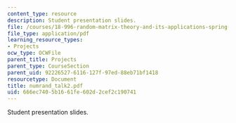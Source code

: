 ```yaml
---
content_type: resource
description: Student presentation slides.
file: /courses/18-996-random-matrix-theory-and-its-applications-spring-2004/666ec7405b1661fe602d2cef2c190741_numrand_talk2.pdf
file_type: application/pdf
learning_resource_types:
- Projects
ocw_type: OCWFile
parent_title: Projects
parent_type: CourseSection
parent_uid: 92226527-6116-127f-97ed-88eb71bf1418
resourcetype: Document
title: numrand_talk2.pdf
uid: 666ec740-5b16-61fe-602d-2cef2c190741
---
```

Student presentation slides.